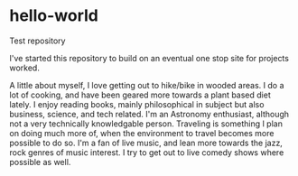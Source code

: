 # hello-world
Test repository

I've started this repository to build on an eventual one stop site for projects worked. 

A little about myself, I love getting out to hike/bike in wooded areas. I do a lot of cooking, and have been geared more towards a plant based diet lately. I enjoy reading books, mainly philosophical in subject but also business, science, and tech related. I'm an Astronomy enthusiast, although not a very technically knowledgable person. Traveling is something I plan on doing much more of, when the environment to travel becomes more possible to do so. I'm a fan of live music, and lean more towards the jazz, rock genres of music interest. I try to get out to live comedy shows where possible as well.
